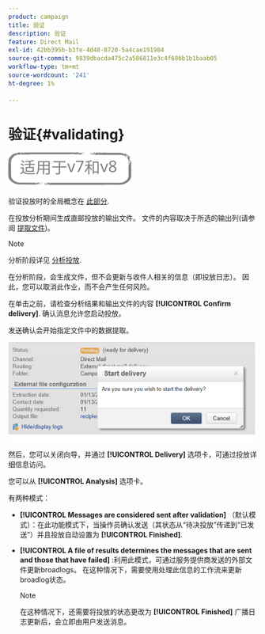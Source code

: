 ```yaml
---
product: campaign
title: 验证
description: 验证
feature: Direct Mail
exl-id: 42bb395b-b3fe-4d48-8720-5a4cae191984
source-git-commit: 9839dbacda475c2a586811e3c4f686b1b1baab05
workflow-type: tm+mt
source-wordcount: '241'
ht-degree: 1%

---
```


# 验证{#validating}

![](../../assets/common.svg)

验证投放时的全局概念在 [此部分](steps-validating-the-delivery.md).

在投放分析期间生成直邮投放的输出文件。 文件的内容取决于所选的输出列(请参阅 [提取文件](defining-the-direct-mail-content.md#extraction-file))。

>[!NOTE]
>
>分析阶段详见 [分析投放](steps-validating-the-delivery.md#analyzing-the-delivery).

在分析阶段，会生成文件，但不会更新与收件人相关的信息（即投放日志）。 因此，您可以取消此作业，而不会产生任何风险。

在单击之前，请检查分析结果和输出文件的内容 **[!UICONTROL Confirm delivery]**. 确认消息允许您启动投放。

发送确认会开始指定文件中的数据提取。

![](assets/s_ncs_user_postal_del_send_confirm_postal.png)

然后，您可以关闭向导，并通过 **[!UICONTROL Delivery]** 选项卡，可通过投放详细信息访问。

您可以从 **[!UICONTROL Analysis]** 选项卡。

有两种模式：

* **[!UICONTROL Messages are considered sent after validation]** （默认模式）：在此功能模式下，当操作员确认发送（其状态从“待决投放”传递到“已发送”）并且投放自动设置为 **[!UICONTROL Finished]**.
* **[!UICONTROL A file of results determines the messages that are sent and those that have failed]** :利用此模式，可通过服务提供商发送的外部文件更新broadlogs。 在这种情况下，需要使用处理此信息的工作流来更新broadlog状态。

   >[!NOTE]
   >
   >在这种情况下，还需要将投放的状态更改为 **[!UICONTROL Finished]** 广播日志更新后，会立即由用户发送消息。
